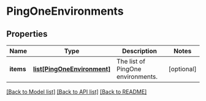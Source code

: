 # PingOneEnvironments

## Properties
Name | Type | Description | Notes
------------ | ------------- | ------------- | -------------
**items** | [**list[PingOneEnvironment]**](PingOneEnvironment.md) | The list of PingOne environments. | [optional] 

[[Back to Model list]](../README.md#documentation-for-models) [[Back to API list]](../README.md#documentation-for-api-endpoints) [[Back to README]](../README.md)


